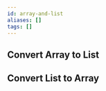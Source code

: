 ```yaml
---
id: array-and-list
aliases: []
tags: []
---
```


## Convert Array to List

## Convert List to Array
